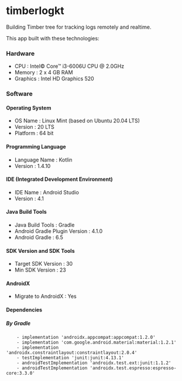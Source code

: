 # timberlogkt
Building Timber tree for tracking logs remotely and realtime.

This app built with these technologies:
### Hardware
- CPU : Intel© Core™ i3-6006U CPU @ 2.0GHz
- Memory : 2 x 4 GB RAM
- Graphics : Intel HD Graphics 520

### Software
#### Operating System
- OS Name : Linux Mint (based on Ubuntu 20.04 LTS)
- Version : 20 LTS
- Platform : 64 bit

#### Programming Language
- Language Name : Kotlin
- Version : 1.4.10

#### IDE (Integrated Development Environment)
- IDE Name : Android Studio
- Version : 4.1

#### Java Build Tools
- Java Build Tools : Gradle
- Android Gradle Plugin Version : 4.1.0
- Android Gradle : 6.5

#### SDK Version and SDK Tools
- Target SDK Version : 30
- Min SDK Version : 23

#### AndroidX
- Migrate to AndroidX : Yes

#### Dependencies
##### By Gradle
        - implementation 'androidx.appcompat:appcompat:1.2.0'
        - implementation 'com.google.android.material:material:1.2.1'
        - implementation 'androidx.constraintlayout:constraintlayout:2.0.4'
        - testImplementation 'junit:junit:4.13.1'
        - androidTestImplementation 'androidx.test.ext:junit:1.1.2'
        - androidTestImplementation 'androidx.test.espresso:espresso-core:3.3.0'
